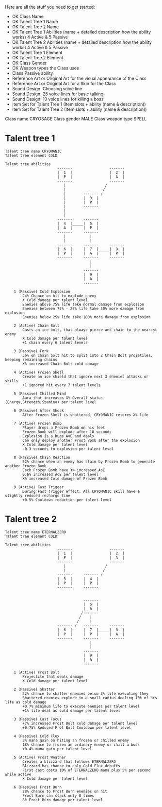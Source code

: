Here are all the stuff you need to get started: 

- OK Class Name 
- OK Talent Tree 1 Name
- OK Talent Tree 2 Name
- OK Talent Tree 1 Abilities (name + detailed description how the ability works) 4 Active & 5 Passive
- OK Talent Tree 2 Abilities (name + detailed description how the ability works) 4 Active & 5 Passive
- OK Talent Tree 1 Element
- OK Talent Tree 2 Element
- OK Class Gender
- OK Weapon types the Class uses
- Class Passive ability
- Reference Art or Original Art for the visual appearance of the Class
- Reference Art or Original Art for a Skin for the Class
- Sound Design: Choosing voice line
- Sound Design: 25 voice lines for basic talking
- Sound Design: 10 voice lines for killing a boss
- Item Set for Talent Tree 1 (Item slots + ability (name & description))
- Item Set for Talent Tree 2 (Item slots + ability (name & description))

Class name CRYOSAGE
Class gender MALE
Class weapon type SPELL

# Talent tree 1
    Talent tree name CRYOMANIC
    Talent tree element COLD

    Talent tree abilities
                            -------                 -------
                            |  1  |                 |  2  |
                            |  P  |                 |  A  | 
                            -------                 -------
                               |                  /
                               |                 / 
                               |        ------- /
                               |        |  3  |
                               |        |  P  |
                               |        -------
                               |
                               |
                            -------     -------
                            |  4  |_____|  5  |
                            |  A  |     |  P  |
                            -------     -------
                               |           |
                               |           |
                            -------     -------     -------
                            |  6  |     |  7  |_____|  8  |
                            |  P  |     |  A  |     |  P  |
                            -------     -------     -------
                                           |
                                           |
                                        -------
                                        |  9  |
                                        |  A  |
                                        -------

        1 (Passive) Cold Explosion
            24% Chance on hit to explode enemy
            X Cold damage per talent level
            Enemies above 75% life take normal damage from explosion
            Enemies between 75% - 25% life take 50% more damage from explosion
            Enemies below 25% life take 100% more damage from explosion

        2 (Active) Chain Bolt
            Casts an ice bolt, that always pierce and chain to the nearest enemy
            X Cold damage per talent level
            +1 chain every 6 talent levels

        3 (Passive) Fork
            36% on chain bolt hit to split into 2 Chain Bolt projetiles, keeping remaining chains
            X% increased Chain Bolt cold damage

        4 (Active) Frozen Shell
            Create an ice shield that ignore next 3 enemies attacks or skills
            +1 ignored hit every 7 talent levels
        
        5 (Passive) Chilled Mind
            Aura that increases X% Overall status (Energy,Strength,Stamina) per talent level

        6 (Passive) After Shock
            After Frozen Shell is shattered, CRYOMANIC retores X% life

        7 (Active) Frozen Bomb
            Player drops a Frozen Bomb on his feet
            Frozen Bomb will explode after 10 seconds
            Explosion is a huge AoE and deals
            Can only deploy another Frost Bomb after the explosion
            X Cold damage per talent level
            -0.3 seconds to explosion per talent level

        8 (Passive) Chain Reaction
            52% chance when an enemy has slaim by Frozen Bomb to generate another Frozen Bomb
            Each Frozen Bomb have X% increased AoE
            0.6% increased AoE per talent level
            X% increased Cold damage of Frozen Bomb

        9 (Active) Fast Trigger
            During Fast Trigger effect, All CRYOMANIC Skill have a slightly reduced recharge time
            +0.5% Cooldown reduction per talent level

# Talent tree 2
    Talent tree name ETERNALZERO
    Talent tree element COLD

    Talent tree abilities
                            -------                 -------
                            |  1  |                 |  2  |
                            |  P  |                 |  A  | 
                            -------                 -------
                               |                  /
                               |                 / 
                            -------     ------- /
                            |  3  |     |  4  |
                            |  P  |     |  P  |
                            -------     -------
                                
                                
                                        -------
                                        |  5  |
                                        |  A  |
                                       /-------
                                      /    |
                                     /     |
                            ------- /   -------     -------
                            |  6  |     |  7  |_____|  8  |
                            |  P  |     |  P  |     |  A  |
                            -------     -------     -------
                                           |
                                           |
                                        -------
                                        |  9  |
                                        |  A  |
                                        -------

        1 (Active) Frost Bolt
            Projectile that deals damage
            X Cold damage per talent level

        2 (Passive) Shatter
            22% chance to shatter enemies below 5% life executing they
            Shattered enemies explode in a small radius dealing 10% of his life as cold damage
            +0.7% minimum life to execute enemies per talent level
            +1% life deal as cold damage per talent level

        3 (Passive) Cast Focus
            +7% increased Frost Bolt cold damage per talent level
            +0.75% Reduced Frot Bolt Cooldown per talent level

        4 (Passive) Cold Flux
            3% mana gain on hiting an frozen or chilled enemy
            18% chance to frozen an ordinary enemy or chill a boss
            +0.4% mana gain per talent level

        5 (Active) Frost Weather
            Creates a blizzard that follows ETERNALZERO
            Blizzard has chance to aply Cold Flux debuffs
            First cast costs 10% of ETERNALZERO mana plus 5% per second while active
            X Cold damage per talent level

        6 (Passive) Frost Burn
            28% chance to Frost Burn enemies on hit
            Frost Burn can stack only 8 times
            8% Frost Burn damage per talent level